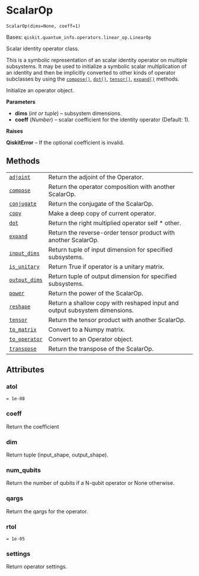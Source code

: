# ScalarOp

<span id="undefined" />

`ScalarOp(dims=None, coeff=1)`

Bases: `qiskit.quantum_info.operators.linear_op.LinearOp`

Scalar identity operator class.

This is a symbolic representation of an scalar identity operator on multiple subsystems. It may be used to initialize a symbolic scalar multiplication of an identity and then be implicitly converted to other kinds of operator subclasses by using the [`compose()`](qiskit.quantum_info.ScalarOp.compose#qiskit.quantum_info.ScalarOp.compose "qiskit.quantum_info.ScalarOp.compose"), [`dot()`](qiskit.quantum_info.ScalarOp.dot#qiskit.quantum_info.ScalarOp.dot "qiskit.quantum_info.ScalarOp.dot"), [`tensor()`](qiskit.quantum_info.ScalarOp.tensor#qiskit.quantum_info.ScalarOp.tensor "qiskit.quantum_info.ScalarOp.tensor"), [`expand()`](qiskit.quantum_info.ScalarOp.expand#qiskit.quantum_info.ScalarOp.expand "qiskit.quantum_info.ScalarOp.expand") methods.

Initialize an operator object.

**Parameters**

*   **dims** (*int or tuple*) – subsystem dimensions.
*   **coeff** (*Number*) – scalar coefficient for the identity operator (Default: 1).

**Raises**

**QiskitError** – If the optional coefficient is invalid.

## Methods

|                                                                                                                                               |                                                                            |
| --------------------------------------------------------------------------------------------------------------------------------------------- | -------------------------------------------------------------------------- |
| [`adjoint`](qiskit.quantum_info.ScalarOp.adjoint#qiskit.quantum_info.ScalarOp.adjoint "qiskit.quantum_info.ScalarOp.adjoint")                 | Return the adjoint of the Operator.                                        |
| [`compose`](qiskit.quantum_info.ScalarOp.compose#qiskit.quantum_info.ScalarOp.compose "qiskit.quantum_info.ScalarOp.compose")                 | Return the operator composition with another ScalarOp.                     |
| [`conjugate`](qiskit.quantum_info.ScalarOp.conjugate#qiskit.quantum_info.ScalarOp.conjugate "qiskit.quantum_info.ScalarOp.conjugate")         | Return the conjugate of the ScalarOp.                                      |
| [`copy`](qiskit.quantum_info.ScalarOp.copy#qiskit.quantum_info.ScalarOp.copy "qiskit.quantum_info.ScalarOp.copy")                             | Make a deep copy of current operator.                                      |
| [`dot`](qiskit.quantum_info.ScalarOp.dot#qiskit.quantum_info.ScalarOp.dot "qiskit.quantum_info.ScalarOp.dot")                                 | Return the right multiplied operator self \* other.                        |
| [`expand`](qiskit.quantum_info.ScalarOp.expand#qiskit.quantum_info.ScalarOp.expand "qiskit.quantum_info.ScalarOp.expand")                     | Return the reverse-order tensor product with another ScalarOp.             |
| [`input_dims`](qiskit.quantum_info.ScalarOp.input_dims#qiskit.quantum_info.ScalarOp.input_dims "qiskit.quantum_info.ScalarOp.input_dims")     | Return tuple of input dimension for specified subsystems.                  |
| [`is_unitary`](qiskit.quantum_info.ScalarOp.is_unitary#qiskit.quantum_info.ScalarOp.is_unitary "qiskit.quantum_info.ScalarOp.is_unitary")     | Return True if operator is a unitary matrix.                               |
| [`output_dims`](qiskit.quantum_info.ScalarOp.output_dims#qiskit.quantum_info.ScalarOp.output_dims "qiskit.quantum_info.ScalarOp.output_dims") | Return tuple of output dimension for specified subsystems.                 |
| [`power`](qiskit.quantum_info.ScalarOp.power#qiskit.quantum_info.ScalarOp.power "qiskit.quantum_info.ScalarOp.power")                         | Return the power of the ScalarOp.                                          |
| [`reshape`](qiskit.quantum_info.ScalarOp.reshape#qiskit.quantum_info.ScalarOp.reshape "qiskit.quantum_info.ScalarOp.reshape")                 | Return a shallow copy with reshaped input and output subsystem dimensions. |
| [`tensor`](qiskit.quantum_info.ScalarOp.tensor#qiskit.quantum_info.ScalarOp.tensor "qiskit.quantum_info.ScalarOp.tensor")                     | Return the tensor product with another ScalarOp.                           |
| [`to_matrix`](qiskit.quantum_info.ScalarOp.to_matrix#qiskit.quantum_info.ScalarOp.to_matrix "qiskit.quantum_info.ScalarOp.to_matrix")         | Convert to a Numpy matrix.                                                 |
| [`to_operator`](qiskit.quantum_info.ScalarOp.to_operator#qiskit.quantum_info.ScalarOp.to_operator "qiskit.quantum_info.ScalarOp.to_operator") | Convert to an Operator object.                                             |
| [`transpose`](qiskit.quantum_info.ScalarOp.transpose#qiskit.quantum_info.ScalarOp.transpose "qiskit.quantum_info.ScalarOp.transpose")         | Return the transpose of the ScalarOp.                                      |

## Attributes

<span id="undefined" />

### atol

`= 1e-08`

<span id="undefined" />

### coeff

Return the coefficient

<span id="undefined" />

### dim

Return tuple (input\_shape, output\_shape).

<span id="undefined" />

### num\_qubits

Return the number of qubits if a N-qubit operator or None otherwise.

<span id="undefined" />

### qargs

Return the qargs for the operator.

<span id="undefined" />

### rtol

`= 1e-05`

<span id="undefined" />

### settings

Return operator settings.
